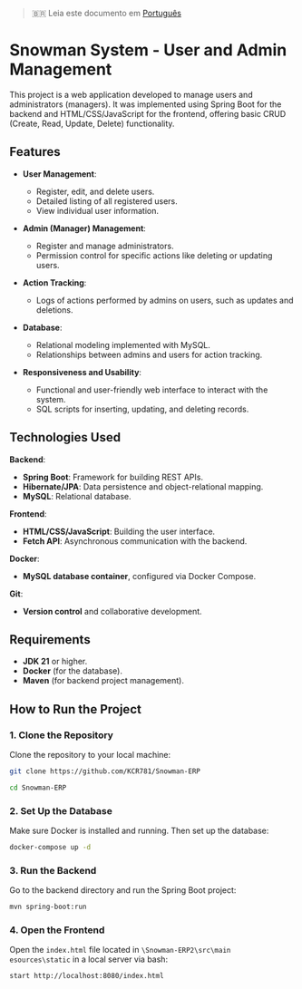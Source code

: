 > 🇧🇷 Leia este documento em [Português](README.pt-br.md)


# Snowman System - User and Admin Management

This project is a web application developed to manage users and administrators (managers). It was implemented using Spring Boot for the backend and HTML/CSS/JavaScript for the frontend, offering basic CRUD (Create, Read, Update, Delete) functionality.

## Features

- **User Management**:
  - Register, edit, and delete users.
  - Detailed listing of all registered users.
  - View individual user information.

- **Admin (Manager) Management**:
  - Register and manage administrators.
  - Permission control for specific actions like deleting or updating users.

- **Action Tracking**:
  - Logs of actions performed by admins on users, such as updates and deletions.

- **Database**:
  - Relational modeling implemented with MySQL.
  - Relationships between admins and users for action tracking.

- **Responsiveness and Usability**:
  - Functional and user-friendly web interface to interact with the system.
  - SQL scripts for inserting, updating, and deleting records.

## Technologies Used

**Backend**:
- **Spring Boot**: Framework for building REST APIs.
- **Hibernate/JPA**: Data persistence and object-relational mapping.
- **MySQL**: Relational database.

**Frontend**:
- **HTML/CSS/JavaScript**: Building the user interface.
- **Fetch API**: Asynchronous communication with the backend.

**Docker**:
- **MySQL database container**, configured via Docker Compose.

**Git**:
- **Version control** and collaborative development.

## Requirements

- **JDK 21** or higher.
- **Docker** (for the database).
- **Maven** (for backend project management).

## How to Run the Project

### 1. Clone the Repository

Clone the repository to your local machine:

```bash
git clone https://github.com/KCR781/Snowman-ERP
```

```bash
cd Snowman-ERP
```

### 2. Set Up the Database

Make sure Docker is installed and running. Then set up the database:

```bash
docker-compose up -d
```

### 3. Run the Backend

Go to the backend directory and run the Spring Boot project:

```bash
mvn spring-boot:run
```

### 4. Open the Frontend

Open the `index.html` file located in `\Snowman-ERP2\src\main
esources\static` in a local server via bash:

```bash
start http://localhost:8080/index.html
```
